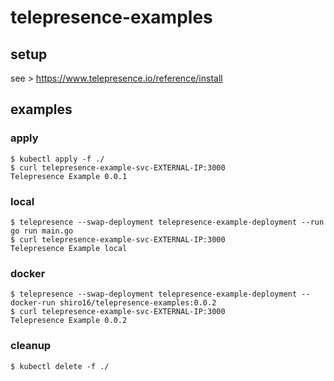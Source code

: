 # telepresence-examples

## setup

see > https://www.telepresence.io/reference/install

## examples

### apply

```
$ kubectl apply -f ./
$ curl telepresence-example-svc-EXTERNAL-IP:3000
Telepresence Example 0.0.1
```

### local

```
$ telepresence --swap-deployment telepresence-example-deployment --run go run main.go
$ curl telepresence-example-svc-EXTERNAL-IP:3000
Telepresence Example local
```

### docker

```
$ telepresence --swap-deployment telepresence-example-deployment --docker-run shiro16/telepresence-examples:0.0.2
$ curl telepresence-example-svc-EXTERNAL-IP:3000
Telepresence Example 0.0.2
```

### cleanup

```
$ kubectl delete -f ./
```
